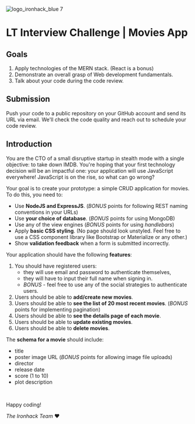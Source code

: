 ![logo_ironhack_blue 7](https://user-images.githubusercontent.com/23629340/40541063-a07a0a8a-601a-11e8-91b5-2f13e4e6b441.png)

# LT Interview Challenge | Movies App 

## Goals
1. Apply technologies of the MERN stack. (React is a bonus)
2. Demonstrate an overall grasp of Web development fundamentals.
3. Talk about your code during the code review.

## Submission
Push your code to a public repository on your GitHub account and send its URL via email. We'll check the code quality and reach out to schedule your code review.

## Introduction
You are the CTO of a small disruptive startup in stealth mode with a single objective: to take down IMDB. You're hoping that your first technology decision will be an impactful one: your application will use JavaScript everywhere! JavaScript is on the rise, so what can go wrong?

Your goal is to create your prototype: a simple CRUD application for movies.
To do this, you need to:
- Use **NodeJS and ExpressJS**.
  (_BONUS_ points for following REST naming conventions in your URLs)
- Use **your choice of database**.
  (_BONUS_ points for using MongoDB)
- Use any of the view engines (_BONUS_ points for using *handlebars*)
- Apply **basic CSS styling**. (No page should look unstyled. Feel free to use a CSS component library like Bootstrap or Materialize or any other.)
- Show **validation feedback** when a form is submitted incorrectly.

Your application should have the following **features**:
1. You should have registered users:
    - they will use email and password to authenticate themselves,
    - they will have to input their full name when signing in.
    - _BONUS_ - feel free to use any of the social strategies to authenticate users.
2. Users should be able to **add/create new movies**.
3. Users should be able to **see the list of 20 most recent movies**.
  (_BONUS_ points for implementing pagination)
3. Users should be able to **see the details page of each movie**.
4. Users should be able to **update existing movies**.
5. Users should be able to **delete movies**.

The **schema for a movie** should include:
- title
- poster image URL (_BONUS_ points for allowing image file uploads)
- director
- release date
- score (1 to 10)
- plot description

<br>

Happy coding!

*The Ironhack Team*  :heart: 
